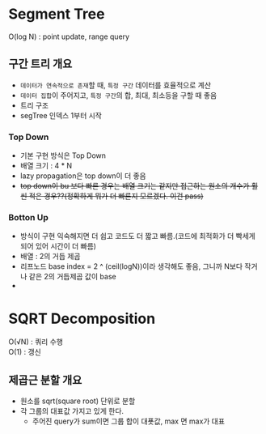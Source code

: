 # Segment Tree
O(log N) : point update, range query

## 구간 트리 개요
- `데이터가 연속적으로 존재`할 때, `특정 구간` 데이터를 효율적으로 계산
- `데이터 집합`이 주어지고, `특정 구간`의 합, 최대, 최소등을 구할 때 좋음
- 트리 구조
- segTree 인덱스 1부터 시작
### Top Down
- 기본 구현 방식은 Top Down
-  배열 크기 : 4 * N
-  lazy propagation은 top down이 더 좋음
-  ~~top down이 bu 보다 빠른 경우는 배열 크기는 같지만 접근하는 원소의 개수가 훨씬 적은 경우??(정확하게 뭐가 더 빠른지 모르겠다. 이건 pass)~~
### Botton Up 
- 방식이 구현 익숙해지면 더 쉽고 코드도 더 짧고 빠름.(코드에 최적화가 더 빡세게 되어 있어 시간이 더 빠름)
-  배열 : 2의 거듭 제곱
-  리프노드 base index = 2 ^ (ceil(logN))이라 생각해도 좋음, 그니까 N보다 작거나 같은 2의 거듭제곱 값이 base
-  
 

# SQRT Decomposition
O(√N) : 쿼리 수행 <br/>
O(1) : 갱신 

## 제곱근 분할 개요
- 원소를 sqrt(square root) 단위로 분할
- 각 그룹의 대표값 가지고 있게 한다.
  - 주어진 query가 sum이면 그룹 합이 대푯값, max 면 max가 대표

